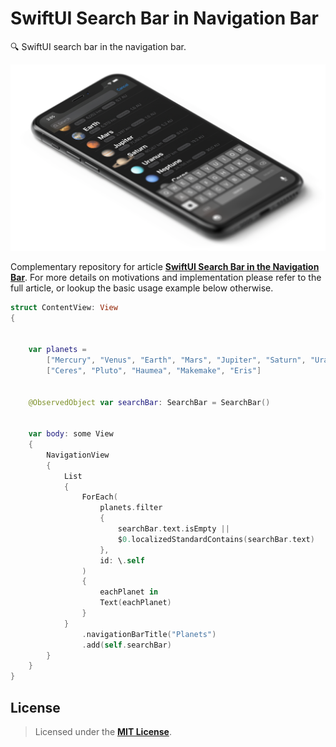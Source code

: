 # SwiftUI Search Bar in Navigation Bar
🔍 SwiftUI search bar in the navigation bar.


<p align="center"><img src="SwiftUI_Search_Bar_in_Navigation_Bar/Documentation/SwiftUI_Search_Bar_in_Navigation_Bar@2x.png" width="900"></p>

Complementary repository for article [**SwiftUI Search Bar in the Navigation Bar**]. For more details on motivations and implementation please refer to the full article, or lookup the basic usage example below otherwise.

```Swift
struct ContentView: View
{
    
    
    var planets =
        ["Mercury", "Venus", "Earth", "Mars", "Jupiter", "Saturn", "Uranus", "Neptune"] +
        ["Ceres", "Pluto", "Haumea", "Makemake", "Eris"]
    
    
    @ObservedObject var searchBar: SearchBar = SearchBar()
    
    
    var body: some View
    {
        NavigationView
        {
            List
            {                
                ForEach(
                    planets.filter
                    {
                        searchBar.text.isEmpty ||
                        $0.localizedStandardContains(searchBar.text)
                    },
                    id: \.self
                )
                {
                    eachPlanet in
                    Text(eachPlanet)
                }
            }
                .navigationBarTitle("Planets")
                .add(self.searchBar)
        }
    }
}
```


## License

> Licensed under the [**MIT License**](https://en.wikipedia.org/wiki/MIT_License).


[**SwiftUI Search Bar in the Navigation Bar**]: http://blog.eppz.eu/swiftui-search-bar-in-the-navigation-bar
[`SearchBar/SearchBar.swift`]: SwiftUI_Search_Bar_in_Navigation_Bar/SearchBar/SearchBar.swift
[`ContentView.swift`]: SwiftUI_Search_Bar_in_Navigation_Bar/ContentView.swift
